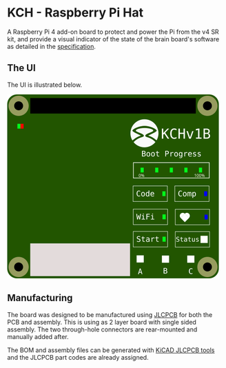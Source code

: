 # KCH - Raspberry Pi Hat

A Raspberry Pi 4 add-on board to protect and power the Pi from the v4 SR kit, and provide a visual indicator of the state of the brain board's software as detailed in the [specification](./spec.md).

## The UI
The UI is illustrated below.

![UI design](./kch_ui.svg)

## Manufacturing
The board was designed to be manufactured using [JLCPCB](https://jlcpcb.com/) for both the PCB and assembly. This is using as 2 layer board with single sided assembly. The two through-hole connectors are rear-mounted and manually added after.

The BOM and assembly files can be generated with [KiCAD JLCPCB tools](https://github.com/Bouni/kicad-jlcpcb-tools) and the JLCPCB part codes are already assigned.